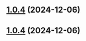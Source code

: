 ## [1.0.4](https://github.com/ryan-voitiskis/astro-helmet/compare/v1.0.3...v1.0.4) (2024-12-06)

## [1.0.4](https://github.com/ryan-voitiskis/astro-helmet/compare/v1.0.3...v1.0.4) (2024-12-06)
